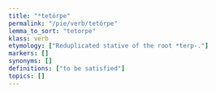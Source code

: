```yaml
---
title: "*tetórpe"
permalink: "/pie/verb/tetórpe"
lemma_to_sort: "tetorpe"
klass: verb
etymology: ["Reduplicated stative of the root *terp-."]
markers: []
synonyms: []
definitions: ["to be satisfied"]
topics: []
---
```

